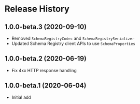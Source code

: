 # Release History

## 1.0.0-beta.3 (2020-09-10)
- Removed `SchemaRegistryCodec` and `SchemaRegistrySerializer` 
- Updated Schema Registry client APIs to use `SchemaProperties`

## 1.0.0-beta.2 (2020-06-19)
- Fix 4xx HTTP response handling

## 1.0.0-beta.1 (2020-06-04)
- Initial add

